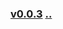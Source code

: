 ### [v0.0.3](https://github.com/littleflute/english/blob/master/voa/ARTS_CULTURE/readme.md) [..](..)
